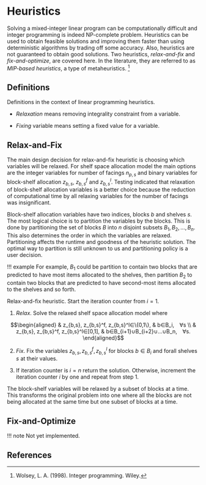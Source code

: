 # Heuristics
Solving a mixed-integer linear program can be computationally difficult and integer programming is indeed NP-complete problem. Heuristics can be used to obtain feasible solutions and improving them faster than using deterministic algorithms by trading off some accuracy. Also, heuristics are not guaranteed to obtain good solutions. Two heuristics, *relax-and-fix* and *fix-and-optimize*, are covered here. In the literature, they are referred to as *MIP-based heuristics*, a type of metaheuristics. [^Wolsey1998]

## Definitions
Definitions in the context of linear programming heuristics.

- *Relaxation* means removing integrality constraint from a variable. 

- *Fixing* variable means setting a fixed value for a variable.

## Relax-and-Fix
The main design decision for relax-and-fix heuristic is choosing which variables will be relaxed. For shelf space allocation model the main options are the integer variables for number of facings $n_{p,s}$ and binary variables for block-shelf allocation $z_{b,s}$, $z_{b,s}^f$ and $z_{b,s}^l$. Testing indicated that relaxation of block-shelf allocation variables is a better choice because the reduction of computational time by all relaxing variables for the number of facings was insignificant.

Block-shelf allocation variables have two indices, blocks $b$ and shelves $s$. The most logical choice is to partition the variables by the blocks. This is done by partitioning the set of blocks $B$ into $n$ disjoint subsets $B_1, B_2, ..., B_n$. This also determines the order in which the variables are relaxed. Partitioning affects the runtime and goodness of the heuristic solution. The optimal way to partition is still unknown to us and partitioning policy is a user decision.

!!! example
    For example, $B_1$ could be partition to contain two blocks that are predicted to have most items allocated to the shelves, then partition $B_2$ to contain two blocks that are predicted to have second-most items allocated to the shelves and so forth.

Relax-and-fix heuristic. Start the iteration counter from $i=1$. 

1) *Relax*. Solve the relaxed shelf space allocation model where

$$\begin{aligned}
& z_{b,s}, z_{b,s}^f, z_{b,s}^l∈\{0,1\}, & b∈B_i, ∀s \\
& z_{b,s}, z_{b,s}^f, z_{b,s}^l∈[0,1], & b∈B_{i+1}∪B_{i+2}∪...∪B_n, ∀s.
\end{aligned}$$ 

2) *Fix*. Fix the variables $z_{b,s}, z_{b,s}^f, z_{b,s}^l$ for blocks $b∈B_i$ and forall shelves $s$ at their values.

3) If iteration counter is $i=n$ return the solution. Otherwise, increment the iteration counter $i$ by one and repeat from step 1.

The block-shelf variables will be relaxed by a subset of blocks at a time. This transforms the original problem into one where all the blocks are not being allocated at the same time but one subset of blocks at a time.

## Fix-and-Optimize
!!! note
    Not yet implemented.


## References
[^Wolsey1998]: Wolsey, L. A. (1998). Integer programming. Wiley.
